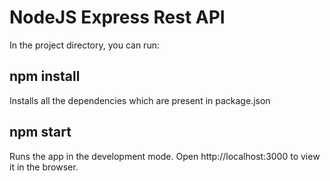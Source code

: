 # NodeJS Express Rest API

In the project directory, you can run:

## npm install

Installs all the dependencies which are present in package.json

## npm start

Runs the app in the development mode.
Open http://localhost:3000 to view it in the browser.
